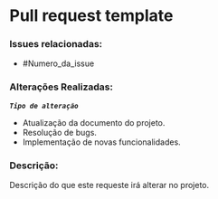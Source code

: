 # Pull request template

### Issues relacionadas:
- #Numero_da_issue
### Alterações Realizadas:
_**`Tipo de alteração`**_
- Atualização da documento do projeto.
- Resolução de bugs.
- Implementação de novas funcionalidades.

### Descrição:
Descrição do que este requeste irá alterar no projeto.
